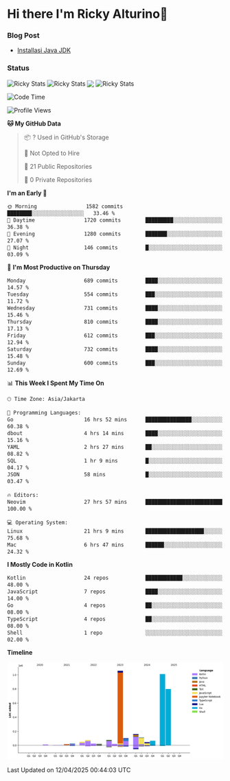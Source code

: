 # Hi there I'm Ricky Alturino👋

### Blog Post

<!-- BLOG-POST-LIST:START -->

- [Installasi Java JDK](https://onirutla.medium.com/installasi-java-jdk-ec701beeb5cb?source=rss-d9d81c918cc9------2)
<!-- BLOG-POST-LIST:END -->

### Status

<img align="center" alt="Ricky Stats" src="https://github-readme-stats.vercel.app/api?username=Alturino&theme=dark&show_icons=true&hide_border=false" />
<img align="center" alt="Ricky Stats" src="https://github-readme-stats.vercel.app/api/top-langs/?username=Alturino&theme=dark&show_icons=true&layout=compact"/>
<img align="center" width="640px" src="https://github-readme-stats.vercel.app/api/wakatime?username=Alturino&layout=compact&hide_border=true&theme=dark">
<img align="center" alt="Ricky Stats" src="https://leetcard.jacoblin.cool/onirutla?border=0&radius=20&ext=activity"/>

<!--START_SECTION:waka-->
![Code Time](http://img.shields.io/badge/Code%20Time-1%2C159%20hrs%2015%20mins-blue)

![Profile Views](http://img.shields.io/badge/Profile%20Views-0-blue)

**🐱 My GitHub Data** 

> 📦 ? Used in GitHub's Storage 
 > 
> 🚫 Not Opted to Hire
 > 
> 📜 21 Public Repositories 
 > 
> 🔑 0 Private Repositories 
 > 
**I'm an Early 🐤** 

```text
🌞 Morning                1582 commits        ████████░░░░░░░░░░░░░░░░░   33.46 % 
🌆 Daytime                1720 commits        █████████░░░░░░░░░░░░░░░░   36.38 % 
🌃 Evening                1280 commits        ███████░░░░░░░░░░░░░░░░░░   27.07 % 
🌙 Night                  146 commits         █░░░░░░░░░░░░░░░░░░░░░░░░   03.09 % 
```
📅 **I'm Most Productive on Thursday** 

```text
Monday                   689 commits         ████░░░░░░░░░░░░░░░░░░░░░   14.57 % 
Tuesday                  554 commits         ███░░░░░░░░░░░░░░░░░░░░░░   11.72 % 
Wednesday                731 commits         ████░░░░░░░░░░░░░░░░░░░░░   15.46 % 
Thursday                 810 commits         ████░░░░░░░░░░░░░░░░░░░░░   17.13 % 
Friday                   612 commits         ███░░░░░░░░░░░░░░░░░░░░░░   12.94 % 
Saturday                 732 commits         ████░░░░░░░░░░░░░░░░░░░░░   15.48 % 
Sunday                   600 commits         ███░░░░░░░░░░░░░░░░░░░░░░   12.69 % 
```


📊 **This Week I Spent My Time On** 

```text
🕑︎ Time Zone: Asia/Jakarta

💬 Programming Languages: 
Go                       16 hrs 52 mins      ███████████████░░░░░░░░░░   60.38 % 
dbout                    4 hrs 14 mins       ████░░░░░░░░░░░░░░░░░░░░░   15.16 % 
YAML                     2 hrs 27 mins       ██░░░░░░░░░░░░░░░░░░░░░░░   08.82 % 
SQL                      1 hr 9 mins         █░░░░░░░░░░░░░░░░░░░░░░░░   04.17 % 
JSON                     58 mins             █░░░░░░░░░░░░░░░░░░░░░░░░   03.47 % 

🔥 Editors: 
Neovim                   27 hrs 57 mins      █████████████████████████   100.00 % 

💻 Operating System: 
Linux                    21 hrs 9 mins       ███████████████████░░░░░░   75.68 % 
Mac                      6 hrs 47 mins       ██████░░░░░░░░░░░░░░░░░░░   24.32 % 
```

**I Mostly Code in Kotlin** 

```text
Kotlin                   24 repos            ████████████░░░░░░░░░░░░░   48.00 % 
JavaScript               7 repos             ████░░░░░░░░░░░░░░░░░░░░░   14.00 % 
Go                       4 repos             ██░░░░░░░░░░░░░░░░░░░░░░░   08.00 % 
TypeScript               4 repos             ██░░░░░░░░░░░░░░░░░░░░░░░   08.00 % 
Shell                    1 repo              ░░░░░░░░░░░░░░░░░░░░░░░░░   02.00 % 
```



**Timeline**

![Lines of Code chart](https://raw.githubusercontent.com/Alturino/Alturino/main/assets/bar_graph.png)


 Last Updated on 12/04/2025 00:44:03 UTC
<!--END_SECTION:waka-->
